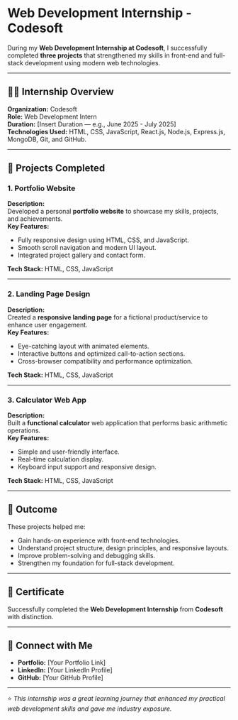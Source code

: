 # Web Development Internship - Codesoft

During my **Web Development Internship at Codesoft**, I successfully completed **three projects** that strengthened my skills in front-end and full-stack development using modern web technologies.

---

## 🧑‍💻 Internship Overview

**Organization:** Codesoft  
**Role:** Web Development Intern  
**Duration:** [Insert Duration — e.g., June 2025 - July 2025]  
**Technologies Used:** HTML, CSS, JavaScript, React.js, Node.js, Express.js, MongoDB, Git, and GitHub.

---

## 🚀 Projects Completed

### 1. Portfolio Website
**Description:**  
Developed a personal **portfolio website** to showcase my skills, projects, and achievements.  
**Key Features:**
- Fully responsive design using HTML, CSS, and JavaScript.  
- Smooth scroll navigation and modern UI layout.  
- Integrated project gallery and contact form.

**Tech Stack:** HTML, CSS, JavaScript

---

### 2. Landing Page Design
**Description:**  
Created a **responsive landing page** for a fictional product/service to enhance user engagement.  
**Key Features:**
- Eye-catching layout with animated elements.  
- Interactive buttons and optimized call-to-action sections.  
- Cross-browser compatibility and performance optimization.

**Tech Stack:** HTML, CSS, JavaScript

---

### 3. Calculator Web App
**Description:**  
Built a **functional calculator** web application that performs basic arithmetic operations.  
**Key Features:**
- Simple and user-friendly interface.  
- Real-time calculation display.  
- Keyboard input support and responsive design.

**Tech Stack:** HTML, CSS, JavaScript

---

## 🏁 Outcome

These projects helped me:
- Gain hands-on experience with front-end technologies.  
- Understand project structure, design principles, and responsive layouts.  
- Improve problem-solving and debugging skills.  
- Strengthen my foundation for full-stack development.

---

## 📜 Certificate

Successfully completed the **Web Development Internship** from **Codesoft** with distinction.

---

## 🔗 Connect with Me

- **Portfolio:** [Your Portfolio Link]  
- **LinkedIn:** [Your LinkedIn Profile]  
- **GitHub:** [Your GitHub Profile]

---

⭐ *This internship was a great learning journey that enhanced my practical web development skills and gave me industry exposure.*
